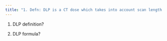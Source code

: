 ```yaml
---
title: "1. Defn: DLP is a CT dose which takes into account scan length.  2. DLP (mGy*cm) = CTDIv*cm"
---
```

1. DLP definition?

2. DLP formula?

